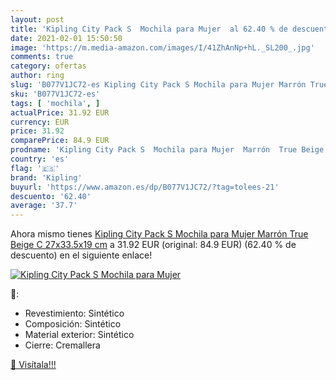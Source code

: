 ```yaml
---
layout: post
title: 'Kipling City Pack S  Mochila para Mujer  al 62.40 % de descuento'
date: 2021-02-01 15:50:50
image: 'https://m.media-amazon.com/images/I/41ZhAnNp+hL._SL200_.jpg'
comments: true
category: ofertas
author: ring
slug: 'B077V1JC72-es Kipling City Pack S Mochila para Mujer Marrón True Beige C...'
sku: 'B077V1JC72-es'
tags: [ 'mochila', ]
actualPrice: 31.92 EUR
currency: EUR
price: 31.92
comparePrice: 84.9 EUR
prodname: 'Kipling City Pack S  Mochila para Mujer  Marrón  True Beige C   27x33.5x19 cm'
country: 'es'
flag: '🇪🇸'
brand: 'Kipling'
buyurl: 'https://www.amazon.es/dp/B077V1JC72/?tag=tolees-21'
descuento: '62.40'
average: '37.7'
---
```


Ahora mismo tienes [Kipling City Pack S  Mochila para Mujer  Marrón  True Beige C   27x33.5x19 cm](https://www.amazon.es/dp/B077V1JC72/?tag=tolees-21) a 31.92 EUR (original: 84.9 EUR) (62.40 %  de descuento) en el siguiente enlace!

[![Kipling City Pack S  Mochila para Mujer ](https://m.media-amazon.com/images/I/41ZhAnNp+hL._SL200_.jpg)](https://www.amazon.es/dp/B077V1JC72/?tag=tolees-21)

🔎:

- Revestimiento: Sintético
- Composición: Sintético
- Material exterior: Sintético
- Cierre: Cremallera

[🛒 Visítala!!!](https://www.amazon.es/dp/B077V1JC72/?tag=tolees-21)
